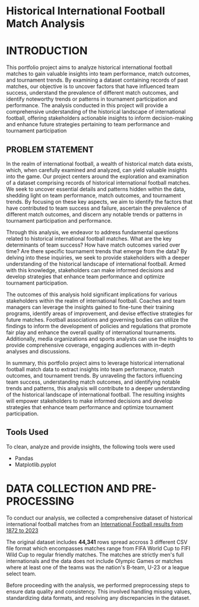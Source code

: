 # Historical International Football Match Analysis

# INTRODUCTION
This portfolio project aims to analyze historical international football matches to gain valuable insights into team performance, match outcomes, and tournament trends. By examining a dataset containing records of past matches, our objective is to uncover factors that have influenced team success, understand the prevalence of different match outcomes, and identify noteworthy trends or patterns in tournament participation and performance. The analysis conducted in this project will provide a comprehensive understanding of the historical landscape of international football, offering stakeholders actionable insights to inform decision-making and enhance future strategies pertaining to team performance and tournament participation

## PROBLEM STATEMENT
In the realm of international football, a wealth of historical match data exists, which, when carefully examined and analyzed, can yield valuable insights into the game. Our project centers around the exploration and examination of a dataset comprising records of historical international football matches. We seek to uncover essential details and patterns hidden within the data, shedding light on team performance, match outcomes, and tournament trends. By focusing on these key aspects, we aim to identify the factors that have contributed to team success and failure, ascertain the prevalence of different match outcomes, and discern any notable trends or patterns in tournament participation and performance.

Through this analysis, we endeavor to address fundamental questions related to historical international football matches. What are the key determinants of team success? How have match outcomes varied over time? Are there specific tournament trends that emerge from the data? By delving into these inquiries, we seek to provide stakeholders with a deeper understanding of the historical landscape of international football. Armed with this knowledge, stakeholders can make informed decisions and develop strategies that enhance team performance and optimize tournament participation.

The outcomes of this analysis hold significant implications for various stakeholders within the realm of international football. Coaches and team managers can leverage the insights gained to fine-tune their training programs, identify areas of improvement, and devise effective strategies for future matches. Football associations and governing bodies can utilize the findings to inform the development of policies and regulations that promote fair play and enhance the overall quality of international tournaments. Additionally, media organizations and sports analysts can use the insights to provide comprehensive coverage, engaging audiences with in-depth analyses and discussions.

In summary, this portfolio project aims to leverage historical international football match data to extract insights into team performance, match outcomes, and tournament trends. By unraveling the factors influencing team success, understanding match outcomes, and identifying notable trends and patterns, this analysis will contribute to a deeper understanding of the historical landscape of international football. The resulting insights will empower stakeholders to make informed decisions and develop strategies that enhance team performance and optimize tournament participation.

## Tools Used
To clean, analyze and provide insights, the following tools were used
- Pandas
- Matplotlib.pyplot

# DATA COLLECTION AND PRE-PROCESSING 
To conduct our analysis, we collected a comprehensive dataset of historical international football matches from an [International Football results from 1872 to 2023](https://www.kaggle.com/datasets/martj42/international-football-results-from-1872-to-2017?select=shootouts.csv)

The original dataset includes **44,341** rows spread accross 3 different CSV file format which encompasses matches range from FIFA World Cup to FIFI Wild Cup to regular friendly matches. The matches are strictly men's full internationals and the data does not include Olympic Games or matches where at least one of the teams was the nation's B-team, U-23 or a league select team.

Before proceeding with the analysis, we performed preprocessing steps to ensure data quality and consistency. This involved handling missing values, standardizing data formats, and resolving any discrepancies in the dataset. 
